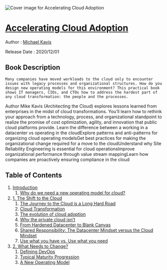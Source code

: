 ![Cover image for Accelerating Cloud Adoption](https://imgdetail.ebookreading.net/cover/cover/20200920/EB9781492055945.jpg)

[Accelerating Cloud Adoption](https://ebookreading.net/view/book/Accelerating+Cloud+Adoption-EB9781492055945_1.html "Accelerating Cloud Adoption")
====================================================================================================================

Author : [Michael Kavis](https://ebookreading.net/search/author/Michael+Kavis)

Release Date : 2020/12/01

Book Description
-----------------


    
    Many companies have moved workloads to the cloud only to encounter issues with legacy processes and organizational structures. How do you design new operating models for this environment? This practical book shows IT managers, CIOs, and CTOs how to address the hardest part of any cloud transformation: the people and the processes.
Author Mike Kavis (Architecting the Cloud) explores lessons learned from enterprises in the midst of cloud transformations. You’ll learn how to rethink your approach from a technology, process, and organizational standpoint to realize the promise of cost optimization, agility, and innovation that public cloud platforms provide.
Learn the difference between a working in a datacenter vs operating in the cloudExplore patterns and anti-patterns for organizing cloud operating modelsGet best practices for making the organizational change required for a move to the cloudUnderstand why Site Reliability Engineering is essential for cloud operationsImprove organizational performance through value stream mappingLearn how companies are proactively ensuring compliance in the cloud
  

Table of Contents
-----------------

1. [Introduction](https://ebookreading.net/view/book/Accelerating+Cloud+Adoption-EB9781492055945_4.html#_preface)
    1. [Why do we need a new operating model for cloud?](https://ebookreading.net/view/book/Accelerating+Cloud+Adoption-EB9781492055945_4.html#why_need_new_model)
1. [1. The Shift to the Cloud](https://ebookreading.net/view/book/Accelerating+Cloud+Adoption-EB9781492055945_5.html#chapter_1_the_shift)
    1. [The Journey to the Cloud is a Long Hard Road](https://ebookreading.net/view/book/Accelerating+Cloud+Adoption-EB9781492055945_5.html#the_journey_to_the_)
    1. [Cloud Transformation](https://ebookreading.net/view/book/Accelerating+Cloud+Adoption-EB9781492055945_5.html#cloud_transformatio)
    1. [The evolution of cloud adoption](https://ebookreading.net/view/book/Accelerating+Cloud+Adoption-EB9781492055945_5.html#the_evolution_of_cl)
    1. [Why the private cloud isn’t](https://ebookreading.net/view/book/Accelerating+Cloud+Adoption-EB9781492055945_5.html#why_the_private_clo)
    1. [From Hardened Datacenter to Blank Canvas](https://ebookreading.net/view/book/Accelerating+Cloud+Adoption-EB9781492055945_5.html#from_hardened_datac)
    1. [Shared Responsibility: The Datacenter Mindset versus the Cloud Mindset](https://ebookreading.net/view/book/Accelerating+Cloud+Adoption-EB9781492055945_5.html#shared_responsibili)
    1. [Use what you have vs. Use what you need](https://ebookreading.net/view/book/Accelerating+Cloud+Adoption-EB9781492055945_5.html#use_what_you_have_v)
1. [2. What Needs to Change?](https://ebookreading.net/view/book/Accelerating+Cloud+Adoption-EB9781492055945_6.html#chapter_2_what_need)
    1. [
          Defining DevOps
        ](https://ebookreading.net/view/book/Accelerating+Cloud+Adoption-EB9781492055945_6.html#defining_devops)
    1. [
          Typical Maturity Progression
        ](https://ebookreading.net/view/book/Accelerating+Cloud+Adoption-EB9781492055945_6.html#typical_maturity_pr)
    1. [
          A New Operating Model
        ](https://ebookreading.net/view/book/Accelerating+Cloud+Adoption-EB9781492055945_6.html#a_new_operating_mod)
